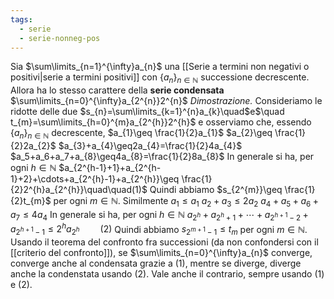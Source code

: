 ```yaml
---
tags:
  - serie
  - serie-nonneg-pos
---
```

Sia $\sum\limits_{n=1}^{\infty}a_{n}$ una [[Serie a termini non negativi o positivi|serie a termini positivi]] con $\{a_{n}\}_{n\in\mathbb{N}}$ successione decrescente. Allora ha lo stesso carattere della **serie condensata** $\sum\limits_{n=0}^{\infty}a_{2^{n}}2^{n}$
*Dimostrazione.* Consideriamo le ridotte delle due
$s_{n}=\sum\limits_{k=1}^{n}a_{k}\quad$e$\quad t_{m}=\sum\limits_{h=0}^{m}a_{2^{h}}2^{h}$
e osserviamo che, essendo $\{a_{n}\}_{n\in\mathbb{N}}$ decrescente,
$a_{1}\geq \frac{1}{2}a_{1}$
$a_{2}\geq \frac{1}{2}2a_{2}$
$a_{3}+a_{4}\geq2a_{4}=\frac{1}{2}4a_{4}$
$a_5+a_6+a_7+a_{8}\geq4a_{8}=\frac{1}{2}8a_{8}$
In generale si ha, per ogni $h\in\mathbb{N}$
$a_{2^{h-1}+1}+a_{2^{h-1}+2}+\cdots+a_{2^{h}-1}+a_{2^{h}}\geq \frac{1}{2}2^{h}a_{2^{h}}\quad\quad(1)$
Quindi abbiamo $s_{2^{m}}\geq \frac{1}{2}t_{m}$ per ogni $m\in\mathbb{N}$.
Similmente
$a_{1}\leq a_{1}$
$a_{2}+a_{3}\leq 2a_{2}$
$a_4+a_5+a_6+a_{7}\leq4a_{4}$
In generale si ha, per ogni $h\in\mathbb{N}$
$a_{2^h}+a_{2^{h}+1}+\cdots+a_{2^{h+1}-2}+a_{2^{h+1}-1}\leq2^{h}a_{2^{h}}\quad\quad(2)$
Quindi abbiamo $s_{2^{m+1}-1}\leq t_{m}$ per ogni $m\in\mathbb{N}$.
Usando il teorema del confronto fra successioni (da non confondersi con il [[criterio del confronto]]), se $\sum\limits_{n=0}^{\infty}a_{n}$ converge, converge anche al condensata grazie a (1), mentre se diverge, diverge anche la condenstata usando (2). Vale anche il contrario, sempre usando (1) e (2).